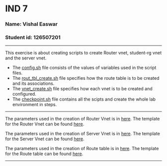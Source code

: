 # IND 7

### Name: Vishal Easwar
### Student id: 126507201
---

This exercise is about creating scripts to create Router vnet, student-rg vnet and the server vnet.
- The [config.sh](config.sh) file consists of the values of variables used in the script files.
- The [rout_tbl_create.sh](rout_tbl_create.sh) file specifies how the route table is to be created and its associations.
- The [vnet_create.sh](vnet_create.sh) file specifies how each vnet is to be created and configured.
- The [checkpoint.sh](checkpoint1.sh) file contains all the scipts and create the whole lab environment in steps.
---

The parameters used in the creation of Router Vnet is in [here](Router/parametersFile.json). The template for the Router Vnet can be found [here](Router/template.json).

The parameters used in the creation of Server Vnet is in [here](Server/parametersFile.json). The template for the Server Vnet can be found [here](Server/template.json).

The parameters used in the creation of Route table is in [here](RouteTable/parameters.json). The template for the Route table can be found [here](RouteTable/template.json).

---